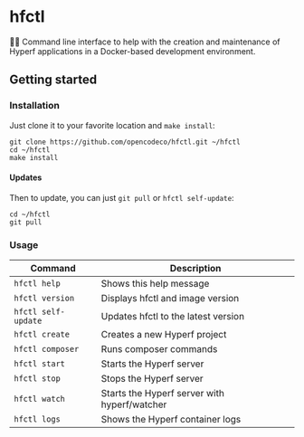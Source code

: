 # hfctl
👩‍💻 Command line interface to help with the creation and maintenance of Hyperf applications in a Docker-based development environment.

## Getting started

### Installation
Just clone it to your favorite location and `make install`:
```shell
git clone https://github.com/opencodeco/hfctl.git ~/hfctl
cd ~/hfctl
make install
```

#### Updates
Then to update, you can just `git pull` or `hfctl self-update`:
```shell
cd ~/hfctl
git pull
```

### Usage

| Command | Description |
| --- | --- |
| `hfctl help`        | Shows this help message |
| `hfctl version`     | Displays hfctl and image version |
| `hfctl self-update` | Updates hfctl to the latest version |
| `hfctl create`      | Creates a new Hyperf project |
| `hfctl composer`    | Runs composer commands |
| `hfctl start`       | Starts the Hyperf server |
| `hfctl stop`        | Stops the Hyperf server |
| `hfctl watch`       | Starts the Hyperf server with hyperf/watcher |
| `hfctl logs`        | Shows the Hyperf container logs |

